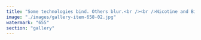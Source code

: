 ```yaml
---
title: "Some technologies bind. Others blur.<br /><br />Nicotine and Bitcoin are “circular”: structured, self-reinforcing, precise.<br />They create loops — sometimes brilliant, sometimes brutal.<br /><br />THC and Ethereum are “open”: dissolving lines, exploring edges, revealing paths you didn’t know were there.<br /><br />Both have power. But they shape the mind — and the world — very differently.<br /><br />Sometimes, when the loop gets too tight, what you need isn’t more focus.<br />You need a leak. A drift. A blur.<br />Because keys are often hidden just outside the frame.<br /><br /><br />#web3 <br />#psyche <br />#design <br />#cognition <br />#ethereum <br />#creativity <br />#attention <br />#selfsovereignty"
image: "./images/gallery-item-658-02.jpg"
watermark: "655"
section: "gallery"
---
```


